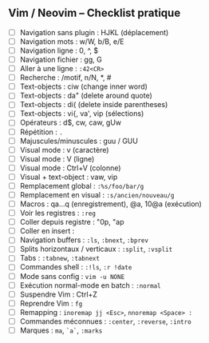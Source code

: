 ## Vim / Neovim – Checklist pratique

* [ ] Navigation sans plugin : HJKL (déplacement)
* [ ] Navigation mots : w/W, b/B, e/E
* [ ] Navigation ligne : 0, ^, $
* [ ] Navigation fichier : gg, G
* [ ] Aller à une ligne : `:42<CR>`
* [ ] Recherche : /motif, n/N, *, #
* [ ] Text-objects : ciw (change inner word)
* [ ] Text-objects : da" (delete around quote)
* [ ] Text-objects : di( (delete inside parentheses)
* [ ] Text-objects : vi{, va', vip (sélections)
* [ ] Opérateurs : d$, cw, caw, gUw
* [ ] Répétition : `.`
* [ ] Majuscules/minuscules : guu / GUU
* [ ] Visual mode : v (caractère)
* [ ] Visual mode : V (ligne)
* [ ] Visual mode : Ctrl+V (colonne)
* [ ] Visual + text-object : vaw, vip
* [ ] Remplacement global : `:%s/foo/bar/g`
* [ ] Remplacement en visual : `:s/ancien/nouveau/g`
* [ ] Macros : qa…q (enregistrement), @a, 10@a (exécution)
* [ ] Voir les registres : `:reg`
* [ ] Coller depuis registre : "0p, "ap
* [ ] Coller en insert : <C-r>
* [ ] Navigation buffers : `:ls`, `:bnext`, `:bprev`
* [ ] Splits horizontaux / verticaux : `:split`, `:vsplit`
* [ ] Tabs : `:tabnew`, `:tabnext`
* [ ] Commandes shell : `:!ls`, `:r !date`
* [ ] Mode sans config : `vim -u NONE`
* [ ] Exécution normal-mode en batch : `:normal`
* [ ] Suspendre Vim : Ctrl+Z
* [ ] Reprendre Vim : `fg`
* [ ] Remapping : `inoremap jj <Esc>`, `nnoremap <Space> :`
* [ ] Commandes méconnues : `:center`, `:reverse`, `:intro`
* [ ] Marques : `ma`, `` `a` ``, `:marks`
